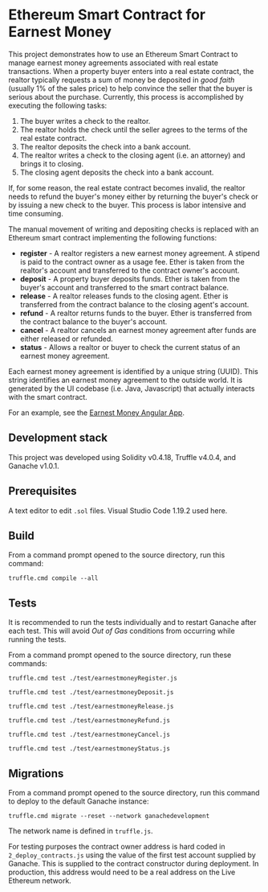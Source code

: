 # Ethereum Smart Contract for Earnest Money 

This project demonstrates how to use an Ethereum Smart Contract to manage earnest money agreements associated with real estate transactions.
When a property buyer enters into a real estate contract, the realtor typically requests a sum of money be deposited in _good faith_ (usually 1% of the sales price) to help convince the seller that the buyer is serious about the purchase. Currently, this process is accomplished by executing the following tasks:
1. The buyer writes a check to the realtor.
2. The realtor holds the check until the seller agrees to the terms of the real estate contract.
3. The realtor deposits the check into a bank account.
4. The realtor writes a check to the closing agent (i.e. an attorney) and brings it to closing.
5. The closing agent deposits the check into a bank account.

If, for some reason, the real estate contract becomes invalid, the realtor needs to refund the buyer's money either by returning the buyer's check or by issuing a new check to the buyer. This process is labor intensive and time consuming.

The manual movement of writing and depositing checks is replaced with an Ethereum smart contract implementing the following functions:
- **register** -  A realtor registers a new earnest money agreement. A stipend is paid to the contract owner as a usage fee. Ether is taken from the realtor's account and transferred to the contract owner's account.
- **deposit** - A property buyer deposits funds. Ether is taken from the buyer's account and transferred to the smart contract balance.
- **release** - A realtor releases funds to the closing agent. Ether is transferred from the contract balance to the closing agent's account.
- **refund** - A realtor returns funds to the buyer. Ether is transferred from the contract balance to the buyer's account.
- **cancel** - A realtor cancels an earnest money agreement after funds are either released or refunded.
- **status** - Allows a realtor or buyer to check the current status of an earnest money agreement.

Each earnest money agreement is identified by a unique string (UUID). This string identifies an earnest money agreement to the outside world. It is generated by the UI codebase (i.e. Java, Javascript) that actually interacts with the smart contract.

For an example, see the [Earnest Money Angular App](https://github.com/programming4phone/EarnestMoneyNgApp "Earnest Money Angular App").

## Development stack

This project was developed using Solidity v0.4.18, Truffle v4.0.4, and Ganache v1.0.1.

## Prerequisites

A text editor to edit `.sol` files. Visual Studio Code 1.19.2 used here.

## Build
From a command prompt opened to the source directory, run this command:

`truffle.cmd compile --all` 

## Tests
It is recommended to run the tests individually and to restart Ganache after each test.  This will avoid _Out of Gas_ conditions from occurring while running the tests.

From a command prompt opened to the source directory, run these commands:

`truffle.cmd test ./test/earnestmoneyRegister.js`

`truffle.cmd test ./test/earnestmoneyDeposit.js`

`truffle.cmd test ./test/earnestmoneyRelease.js`

`truffle.cmd test ./test/earnestmoneyRefund.js`

`truffle.cmd test ./test/earnestmoneyCancel.js`

`truffle.cmd test ./test/earnestmoneyStatus.js`

## Migrations
From a command prompt opened to the source directory, run this command to deploy to the default Ganache instance:

`truffle.cmd migrate --reset --network ganachedevelopment`

The network name is defined in `truffle.js`.

For testing purposes the contract owner address is hard coded in `2_deploy_contracts.js` using the value of the first test account supplied by Ganache. This is supplied to the contract constructor during deployment. In production, this address would need to be a real address on the Live Ethereum network.